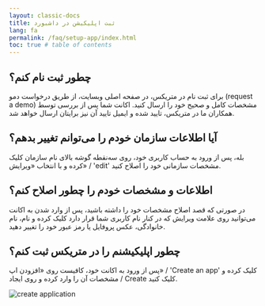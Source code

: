 ```yaml
---
layout: classic-docs
title: ثبت اپلیکیشن در داشبورد
lang: fa
permalink: /faq/setup-app/index.html
toc: true # table of contents
---
```


## چطور ثبت نام کنم؟

برای ثبت نام در متریکس، در صفحه اصلی وبسایت، از طریق درخواست دمو (request a demo) مشخصات کامل و صحیح خود را ارسال کنید. اکانت شما پس از بررسی توسط همکاران ما در متریکس، تایید شده و ایمیل تایید آن نیز برایتان ارسال خواهد شد.

## آیا اطلاعات سازمان خودم را می‌توانم تغییر بدهم؟

بله، پس از ورود به حساب کاربری خود، روی سه‌نقطه گوشه بالای نام سازمان کلیک کرده و با انتخاب «ویرایش» / 'edit' مشخصات سازمانی خود را اصلاح کنید.

## اطلاعات و مشخصات خودم را چطور اصلاح کنم؟

در صورتی که قصد اصلاح مشخصات خود را داشته باشید، پس از وارد شدن به اکانت می‌توانید روی علامت ویرایش که در کنار نام کاربری شما قرار دارد کلیک کرده و نام، نام خانوادگی، عکس پروفایل یا رمز عبور خود را تغییر دهید.

## چطور اپلیکیشنم را در متریکس ثبت کنم؟

پس از ورود به اکانت خود، کافیست روی «افزودن اپ» / 'Create an app' کلیک کرده و مشخصات آن را وارد کرده و روی ایجاد / Create کلیک کنید.

<img src="/images/AppRegistration.png" alt="create application"/>
